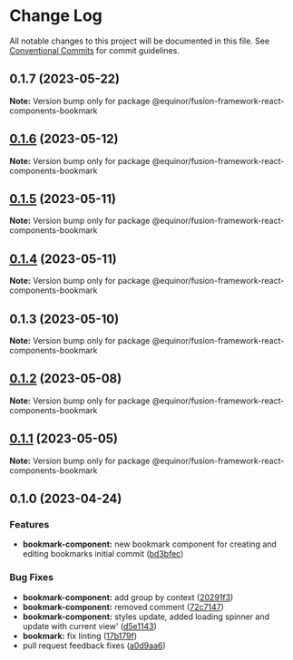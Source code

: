 # Change Log

All notable changes to this project will be documented in this file.
See [Conventional Commits](https://conventionalcommits.org) for commit guidelines.

## 0.1.7 (2023-05-22)

**Note:** Version bump only for package @equinor/fusion-framework-react-components-bookmark

## [0.1.6](https://github.com/equinor/fusion-framework/compare/@equinor/fusion-framework-react-components-bookmark@0.1.5...@equinor/fusion-framework-react-components-bookmark@0.1.6) (2023-05-12)

**Note:** Version bump only for package @equinor/fusion-framework-react-components-bookmark

## [0.1.5](https://github.com/equinor/fusion-framework/compare/@equinor/fusion-framework-react-components-bookmark@0.1.4...@equinor/fusion-framework-react-components-bookmark@0.1.5) (2023-05-11)

**Note:** Version bump only for package @equinor/fusion-framework-react-components-bookmark

## [0.1.4](https://github.com/equinor/fusion-framework/compare/@equinor/fusion-framework-react-components-bookmark@0.1.3...@equinor/fusion-framework-react-components-bookmark@0.1.4) (2023-05-11)

**Note:** Version bump only for package @equinor/fusion-framework-react-components-bookmark

## 0.1.3 (2023-05-10)

**Note:** Version bump only for package @equinor/fusion-framework-react-components-bookmark

## [0.1.2](https://github.com/equinor/fusion-framework/compare/@equinor/fusion-framework-react-components-bookmark@0.1.1...@equinor/fusion-framework-react-components-bookmark@0.1.2) (2023-05-08)

**Note:** Version bump only for package @equinor/fusion-framework-react-components-bookmark

## [0.1.1](https://github.com/equinor/fusion-framework/compare/@equinor/fusion-framework-react-components-bookmark@0.1.0...@equinor/fusion-framework-react-components-bookmark@0.1.1) (2023-05-05)

**Note:** Version bump only for package @equinor/fusion-framework-react-components-bookmark

## 0.1.0 (2023-04-24)

### Features

-   **bookmark-component:** new bookmark component for creating and editing bookmarks initial commit ([bd3bfec](https://github.com/equinor/fusion-framework/commit/bd3bfeca877df6076ca711333d0b96a44504c888))

### Bug Fixes

-   **bookmark-component:** add group by context ([20291f3](https://github.com/equinor/fusion-framework/commit/20291f3cd8284ff5b0eb2db30f9e4040a870ba70))
-   **bookmark-component:** removed comment ([72c7147](https://github.com/equinor/fusion-framework/commit/72c7147609b229fb68576068c0f2944e5e3bbae0))
-   **bookmark-component:** styles update, added loading spinner and update with current view' ([d5e1143](https://github.com/equinor/fusion-framework/commit/d5e1143f125410beb46a462e92591e3f9bbb809d))
-   **bookmark:** fix linting ([17b179f](https://github.com/equinor/fusion-framework/commit/17b179fbb25243730dd65cc116c86471074faabc))
-   pull request feedback fixes ([a0d9aa6](https://github.com/equinor/fusion-framework/commit/a0d9aa69a5ffc4e6da5061df61969d860c4be909))
